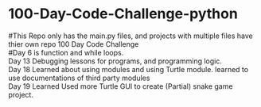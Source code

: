 # 100-Day-Code-Challenge-python </br>
#This Repo only has the main.py files, and projects with multiple files have thier own repo
100 Day Code Challenge</br>
#Day 6 is function and while loops.</br>
Day 13 Debugging lessons for programs, and programming logic.</br>
Day 18 Learned about using modules and using Turtle module. learned to use documentations of third party modules</br>
Day 19 Learned Used more Turtle GUI to create (Partial) snake game project.

